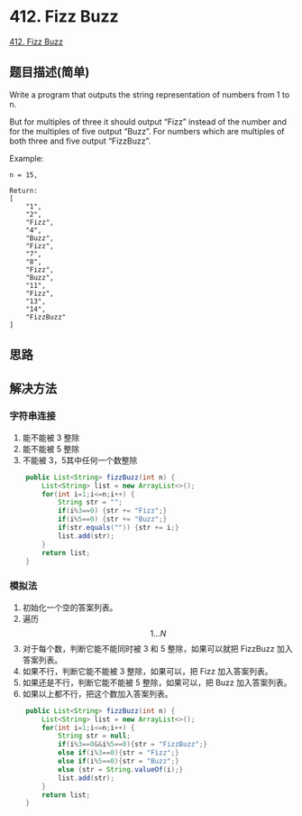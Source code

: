 # 412. Fizz Buzz
[412. Fizz Buzz](https://leetcode-cn.com/problems/fizz-buzz/)

## 题目描述(简单)

Write a program that outputs the string representation of numbers from 1 to n.

But for multiples of three it should output “Fizz” instead of the number and for the multiples of five output “Buzz”. For numbers which are multiples of both three and five output “FizzBuzz”.

Example:
```
n = 15,

Return:
[
    "1",
    "2",
    "Fizz",
    "4",
    "Buzz",
    "Fizz",
    "7",
    "8",
    "Fizz",
    "Buzz",
    "11",
    "Fizz",
    "13",
    "14",
    "FizzBuzz"
]
```

## 思路

## 解决方法

### 字符串连接

1. 能不能被 3 整除
2. 能不能被 5 整除
3. 不能被 3，5其中任何一个数整除

```java
    public List<String> fizzBuzz(int n) {
    	List<String> list = new ArrayList<>();
    	for(int i=1;i<=n;i++) {
    		String str = "";
    		if(i%3==0) {str += "Fizz";}
    		if(i%5==0) {str += "Buzz";}
    		if(str.equals("")) {str += i;}
    		list.add(str);
    	}
    	return list;
    }
```



### 模拟法

1. 初始化一个空的答案列表。
2. 遍历 $$1 ... N$$
3. 对于每个数，判断它能不能同时被 3 和 5 整除，如果可以就把 FizzBuzz 加入答案列表。
4. 如果不行，判断它能不能被 3 整除，如果可以，把 Fizz 加入答案列表。
5. 如果还是不行，判断它能不能被 5 整除，如果可以，把 Buzz 加入答案列表。
6. 如果以上都不行，把这个数加入答案列表。


```java
	public List<String> fizzBuzz(int n) {
		List<String> list = new ArrayList<>();
		for(int i=1;i<=n;i++) {
			String str = null;
			if(i%3==0&&i%5==0){str = "FizzBuzz";}
			else if(i%3==0){str = "Fizz";}
			else if(i%5==0){str = "Buzz";}
			else {str = String.valueOf(i);}
			list.add(str);
		}
		return list;
	}
```



